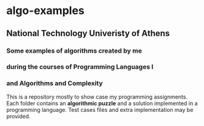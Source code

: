 # algo-examples
## National Technology Univeristy of Athens
### Some examples of algorithms created by me 
### during the courses of **Programming Languages I** 
### and **Algorithms and Complexity** 

This is a repository mostly to show case my programming assignments.
Each folder contains an **algorithmic puzzle** 
and a solution implemented in a programming language.
Test cases files and extra implementation may be provided.
